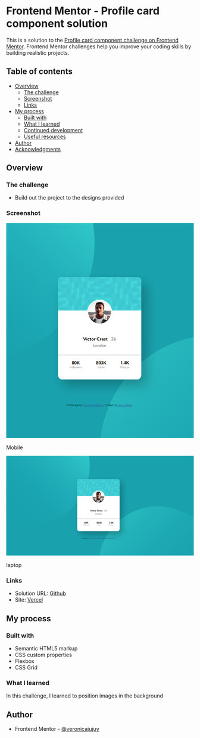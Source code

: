 # Frontend Mentor - Profile card component solution

This is a solution to the [Profile card component challenge on Frontend Mentor](https://www.frontendmentor.io/challenges/profile-card-component-cfArpWshJ). Frontend Mentor challenges help you improve your coding skills by building realistic projects. 

## Table of contents

- [Overview](#overview)
  - [The challenge](#the-challenge)
  - [Screenshot](#screenshot)
  - [Links](#links)
- [My process](#my-process)
  - [Built with](#built-with)
  - [What I learned](#what-i-learned)
  - [Continued development](#continued-development)
  - [Useful resources](#useful-resources)
- [Author](#author)
- [Acknowledgments](#acknowledgments)

## Overview

### The challenge

- Build out the project to the designs provided

### Screenshot

![](./images/captura-mobile.PNG)

Mobile

![](./images/Captura-laptop.PNG)

laptop

### Links

- Solution URL: [Github](https://github.com/veronicajujuy/profile-card-component.github.io)
- Site: [Vercel](https://profile-card-component-github-io.vercel.app/)

## My process

### Built with

- Semantic HTML5 markup
- CSS custom properties
- Flexbox
- CSS Grid

### What I learned

In this challenge, I learned to position images in the background



## Author

- Frontend Mentor - [@veronicajujuy](https://www.frontendmentor.io/profile/veronicajujuy)
